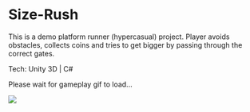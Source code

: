 # Size-Rush

This is a demo platform runner (hypercasual) project. 
Player avoids obstacles, collects coins and tries to get bigger by passing through the correct gates.

Tech: Unity 3D | C#

Please wait for gameplay gif to load...

![](lostPanda3.gif)
